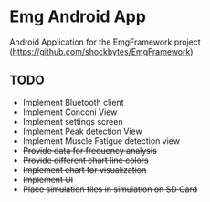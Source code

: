 # Emg Android App

Android Application for the EmgFramework project (https://github.com/shockbytes/EmgFramework)

## TODO

* Implement Bluetooth client
* Implement Conconi View
* Implement settings screen
* Implement Peak detection View
* Implement Muscle Fatigue detection view
* ~~Provide data for frequency analysis~~
* ~~Provide different chart line colors~~
* ~~Implement chart for visualization~~
* ~~Implement UI~~
* ~~Place simulation files in simulation on SD Card~~